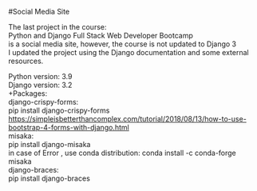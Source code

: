 #Social Media Site

The last project in the course:     
Python and Django Full Stack Web Developer Bootcamp    
is a social media site, however, the course is not updated to Django 3     
I updated the project using the Django documentation and some external resources.


Python version: 3.9     
Django version: 3.2   
+Packages:     
django-crispy-forms:     
pip install django-crispy-forms     
https://simpleisbetterthancomplex.com/tutorial/2018/08/13/how-to-use-bootstrap-4-forms-with-django.html     
misaka:     
pip install django-misaka     
in case of Error , use conda distribution: conda install -c conda-forge misaka     
django-braces:     
pip install django-braces      
